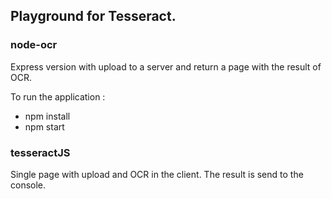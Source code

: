 ## Playground for Tesseract.

### node-ocr

Express version with upload to a server and return a page with the result of OCR.

To run the application : 
 
* npm install
* npm start

### tesseractJS

Single page with upload and OCR in the client. The result is send to the console.
